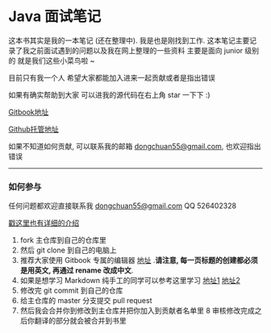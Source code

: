 # Java 面试笔记

这本书其实是我的一本笔记 (还在整理中). 我是也是刚找到工作. 这本笔记主要记录了我之前面试遇到的问题以及我在网上整理的一些资料 主要是面向 junior 级别的 就是我们这些小菜鸟啦 ~

目前只有我一个人 希望大家都能加入进来一起贡献或者是指出错误

如果有确实帮助到大家 可以进我的源代码在右上角 star 一下下 :)

[Gitbook地址](http://dongchuan.gitbooks.io/java-interview-questions/content/)

[Github托管地址](https://github.com/DONGChuan/Java_Interview_question)

如果不知道如何贡献, 可以联系我的邮箱 dongchuan55@gmail.com, 也欢迎指出错误

----
### 如何参与

任何问题都欢迎直接联系我 dongchuan55@gmail.com QQ 526402328

[戳这里也有详细的介绍](https://gist.github.com/suziewong/4378619)

1. fork 主仓库到自己的仓库里
2. 然后 git clone 到自己的电脑上
3. 推荐大家使用 Gitbook 专属的编辑器 [地址](https://github.com/GitbookIO/editor) .**请注意, 每一页标题的创建都必须是用英文, 再通过 rename 改成中文**.
4. 如果是想学习 Markdown 纯手工的同学可以参考这里学习 [地址1](https://help.github.com/articles/markdown-basics) [地址2](https://help.github.com/articles/github-flavored-markdown)
5. 修改完 git commit 到自己的仓库
6. 给主仓库的 master 分支提交 pull request
7. 然后我会合并你到修改到主仓库并把你加入到贡献者名单里
8 审核修改完成之后你翻译的部分就会被合并到书里

